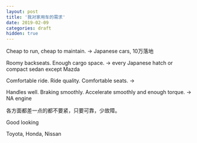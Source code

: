 ```yaml
---
layout: post
title: '我对家用车的需求'
date: 2019-02-09
categories: draft
hidden: true
---
```


Cheap to run, cheap to maintain. -> Japanese cars, 10万落地

Roomy backseats. Enough cargo space. -> every Japanese hatch or compact sedan except Mazda

Comfortable ride. Ride quality. Comfortable seats. -> 

Handles well. Braking smoothly. Accelerate smoothly and enough torque. -> NA engine

各方面都差一点的都不要紧，只要可靠，少故障。

Good looking

Toyota, Honda, Nissan
